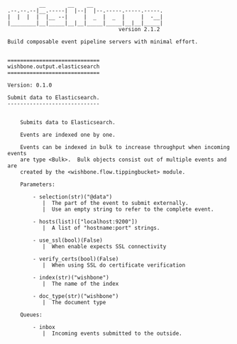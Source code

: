               __       __    __
    .--.--.--|__.-----|  |--|  |--.-----.-----.-----.
    |  |  |  |  |__ --|     |  _  |  _  |     |  -__|
    |________|__|_____|__|__|_____|_____|__|__|_____|
                                       version 2.1.2

    Build composable event pipeline servers with minimal effort.


    =============================
    wishbone.output.elasticsearch
    =============================

    Version: 0.1.0

    Submit data to Elasticsearch.
    -----------------------------


        Submits data to Elasticsearch.

        Events are indexed one by one.

        Events can be indexed in bulk to increase throughput when incoming events
        are type <Bulk>.  Bulk objects consist out of multiple events and are
        created by the <wishbone.flow.tippingbucket> module.

        Parameters:

            - selection(str)("@data")
               |  The part of the event to submit externally.
               |  Use an empty string to refer to the complete event.

            - hosts(list)(["localhost:9200"])
               |  A list of "hostname:port" strings.

            - use_ssl(bool)(False)
               |  When enable expects SSL connectivity

            - verify_certs(bool)(False)
               |  When using SSL do certificate verification

            - index(str)("wishbone")
               |  The name of the index

            - doc_type(str)("wishbone")
               |  The document type

        Queues:

            - inbox
               |  Incoming events submitted to the outside.


